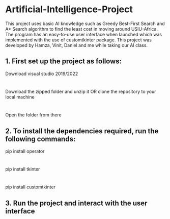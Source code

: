 # Artificial-Intelligence-Project
This project uses basic AI knowledge such as Greedy Best-First Search and A* Search algorithm to find the least cost in moving around USIU-Africa. The program has an easy-to-use user interface when launched which was implemented with the use of customtkinter package. This project was developed by Hamza, Vinit, Daniel and me while taking our AI class.

## 1. First set up the project as follows: 
Download visual studio 2019/2022 
#
Download the zipped folder and unzip it OR clone the repository to your local machine
#
Open the folder from there 

## 2. To install the dependencies required, run the following commands:
pip install operator
#
pip install tkinter
#
pip install customtkinter

## 3. Run the project and interact with the user interface
